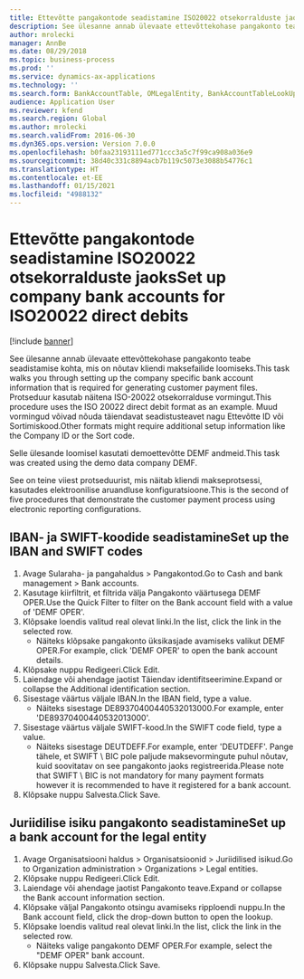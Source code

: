 ```yaml
---
title: Ettevõtte pangakontode seadistamine ISO20022 otsekorralduste jaoks
description: See ülesanne annab ülevaate ettevõttekohase pangakonto teabe seadistamise kohta, mis on nõutav kliendi maksefailide loomiseks.
author: mrolecki
manager: AnnBe
ms.date: 08/29/2018
ms.topic: business-process
ms.prod: ''
ms.service: dynamics-ax-applications
ms.technology: ''
ms.search.form: BankAccountTable, OMLegalEntity, BankAccountTableLookUp
audience: Application User
ms.reviewer: kfend
ms.search.region: Global
ms.author: mrolecki
ms.search.validFrom: 2016-06-30
ms.dyn365.ops.version: Version 7.0.0
ms.openlocfilehash: b0faa23193111ed771ccc3a5c7f99ca908a036e9
ms.sourcegitcommit: 38d40c331c8894acb7b119c5073e3088b54776c1
ms.translationtype: HT
ms.contentlocale: et-EE
ms.lasthandoff: 01/15/2021
ms.locfileid: "4988132"
---
```

# <a name="set-up-company-bank-accounts-for-iso20022-direct-debits"></a><span data-ttu-id="a5b8e-103">Ettevõtte pangakontode seadistamine ISO20022 otsekorralduste jaoks</span><span class="sxs-lookup"><span data-stu-id="a5b8e-103">Set up company bank accounts for ISO20022 direct debits</span></span>

[!include [banner](../../includes/banner.md)]

<span data-ttu-id="a5b8e-104">See ülesanne annab ülevaate ettevõttekohase pangakonto teabe seadistamise kohta, mis on nõutav kliendi maksefailide loomiseks.</span><span class="sxs-lookup"><span data-stu-id="a5b8e-104">This task walks you through setting up the company specific bank account information that is required for generating customer payment files.</span></span> <span data-ttu-id="a5b8e-105">Protseduur kasutab näitena ISO-20022 otsekorralduse vormingut.</span><span class="sxs-lookup"><span data-stu-id="a5b8e-105">This procedure uses the ISO 20022 direct debit format as an example.</span></span> <span data-ttu-id="a5b8e-106">Muud vormingud võivad nõuda täiendavat seadistusteavet nagu Ettevõtte ID või Sortimiskood.</span><span class="sxs-lookup"><span data-stu-id="a5b8e-106">Other formats might require additional setup information like the Company ID or the Sort code.</span></span>



<span data-ttu-id="a5b8e-107">Selle ülesande loomisel kasutati demoettevõtte DEMF andmeid.</span><span class="sxs-lookup"><span data-stu-id="a5b8e-107">This task was created using the demo data company DEMF.</span></span>



<span data-ttu-id="a5b8e-108">See on teine viiest protseduurist, mis näitab kliendi makseprotsessi, kasutades elektroonilise aruandluse konfiguratsioone.</span><span class="sxs-lookup"><span data-stu-id="a5b8e-108">This is the second of five procedures that demonstrate the customer payment process using electronic reporting configurations.</span></span>


## <a name="set-up-the-iban-and-swift-codes"></a><span data-ttu-id="a5b8e-109">IBAN- ja SWIFT-koodide seadistamine</span><span class="sxs-lookup"><span data-stu-id="a5b8e-109">Set up the IBAN and SWIFT codes</span></span>
1. <span data-ttu-id="a5b8e-110">Avage Sularaha- ja pangahaldus > Pangakontod.</span><span class="sxs-lookup"><span data-stu-id="a5b8e-110">Go to Cash and bank management > Bank accounts.</span></span>
2. <span data-ttu-id="a5b8e-111">Kasutage kiirfiltrit, et filtrida välja Pangakonto väärtusega DEMF OPER.</span><span class="sxs-lookup"><span data-stu-id="a5b8e-111">Use the Quick Filter to filter on the Bank account field with a value of 'DEMF OPER'.</span></span>
3. <span data-ttu-id="a5b8e-112">Klõpsake loendis valitud real olevat linki.</span><span class="sxs-lookup"><span data-stu-id="a5b8e-112">In the list, click the link in the selected row.</span></span>
    * <span data-ttu-id="a5b8e-113">Näiteks klõpsake pangakonto üksikasjade avamiseks valikut DEMF OPER.</span><span class="sxs-lookup"><span data-stu-id="a5b8e-113">For example, click 'DEMF OPER' to open the bank account details.</span></span>  
4. <span data-ttu-id="a5b8e-114">Klõpsake nuppu Redigeeri.</span><span class="sxs-lookup"><span data-stu-id="a5b8e-114">Click Edit.</span></span>
5. <span data-ttu-id="a5b8e-115">Laiendage või ahendage jaotist Täiendav identifitseerimine.</span><span class="sxs-lookup"><span data-stu-id="a5b8e-115">Expand or collapse the Additional identification section.</span></span>
6. <span data-ttu-id="a5b8e-116">Sisestage väärtus väljale IBAN.</span><span class="sxs-lookup"><span data-stu-id="a5b8e-116">In the IBAN field, type a value.</span></span>
    * <span data-ttu-id="a5b8e-117">Näiteks sisestage DE89370400440532013000.</span><span class="sxs-lookup"><span data-stu-id="a5b8e-117">For example, enter 'DE89370400440532013000'.</span></span>  
7. <span data-ttu-id="a5b8e-118">Sisestage väärtus väljale SWIFT-kood.</span><span class="sxs-lookup"><span data-stu-id="a5b8e-118">In the SWIFT code field, type a value.</span></span>
    * <span data-ttu-id="a5b8e-119">Näiteks sisestage DEUTDEFF.</span><span class="sxs-lookup"><span data-stu-id="a5b8e-119">For example, enter 'DEUTDEFF'.</span></span>    <span data-ttu-id="a5b8e-120">Pange tähele, et SWIFT \ BIC pole paljude maksevormingute puhul nõutav, kuid soovitatav on see pangakonto jaoks registreerida.</span><span class="sxs-lookup"><span data-stu-id="a5b8e-120">Please note that SWIFT \ BIC is not mandatory for many payment formats however it is recommended to have it registered for a bank account.</span></span>  
8. <span data-ttu-id="a5b8e-121">Klõpsake nuppu Salvesta.</span><span class="sxs-lookup"><span data-stu-id="a5b8e-121">Click Save.</span></span>

## <a name="set-up-a-bank-account-for-the-legal-entity"></a><span data-ttu-id="a5b8e-122">Juriidilise isiku pangakonto seadistamine</span><span class="sxs-lookup"><span data-stu-id="a5b8e-122">Set up a bank account for the legal entity</span></span>
1. <span data-ttu-id="a5b8e-123">Avage Organisatsiooni haldus > Organisatsioonid > Juriidilised isikud.</span><span class="sxs-lookup"><span data-stu-id="a5b8e-123">Go to Organization administration > Organizations > Legal entities.</span></span>
2. <span data-ttu-id="a5b8e-124">Klõpsake nuppu Redigeeri.</span><span class="sxs-lookup"><span data-stu-id="a5b8e-124">Click Edit.</span></span>
3. <span data-ttu-id="a5b8e-125">Laiendage või ahendage jaotist Pangakonto teave.</span><span class="sxs-lookup"><span data-stu-id="a5b8e-125">Expand or collapse the Bank account information section.</span></span>
4. <span data-ttu-id="a5b8e-126">Klõpsake väljal Pangakonto otsingu avamiseks ripploendi nuppu.</span><span class="sxs-lookup"><span data-stu-id="a5b8e-126">In the Bank account field, click the drop-down button to open the lookup.</span></span>
5. <span data-ttu-id="a5b8e-127">Klõpsake loendis valitud real olevat linki.</span><span class="sxs-lookup"><span data-stu-id="a5b8e-127">In the list, click the link in the selected row.</span></span>
    * <span data-ttu-id="a5b8e-128">Näiteks valige pangakonto DEMF OPER.</span><span class="sxs-lookup"><span data-stu-id="a5b8e-128">For example, select the "DEMF OPER" bank account.</span></span>  
6. <span data-ttu-id="a5b8e-129">Klõpsake nuppu Salvesta.</span><span class="sxs-lookup"><span data-stu-id="a5b8e-129">Click Save.</span></span>

